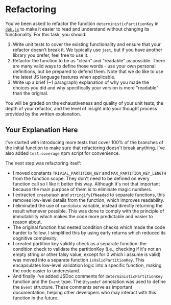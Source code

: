 # Refactoring

You've been asked to refactor the function `deterministicPartitionKey` in [`dpk.js`](dpk.js) to make it easier to read and understand without changing its functionality. For this task, you should:

1. Write unit tests to cover the existing functionality and ensure that your refactor doesn't break it. We typically use `jest`, but if you have another library you prefer, feel free to use it.
2. Refactor the function to be as "clean" and "readable" as possible. There are many valid ways to define those words - use your own personal definitions, but be prepared to defend them. Note that we do like to use the latest JS language features when applicable.
3. Write up a brief (~1 paragraph) explanation of why you made the choices you did and why specifically your version is more "readable" than the original.

You will be graded on the exhaustiveness and quality of your unit tests, the depth of your refactor, and the level of insight into your thought process provided by the written explanation.

## Your Explanation Here

I've started with introducing more tests that cover 100% of the branches of the initial function to make sure that refactoring doesn't break anything. I've also added `test:coverage` npm script for convenience.

The next step was refactoring itself:
- I moved constants `TRIVIAL_PARTITION_KEY` and `MAX_PARTITION_KEY_LENGTH` from the function scope. They don't need to be defined on every function call so I like it better this way. Although it's not that important because the main purpose of them is to eliminate magic numbers.
- I extracted `createHash` and `stringifyIfNeeded` to separate functions, this removes low-level details from the function, which improves readability.
- I eliminated the use of `candidate` variable, instead directly returning the result whenever possible. This was done to comply with the principle of immutability which makes the code more predictable and easier to reason about.
- The original function had nested condition checks which made the code harder to follow. I simplified this by using early returns which reduced its cognitive complexity.
- I created partition key validity check as a separate function: the condition check to validate the partitionKey (i.e., checking if it's not an empty string or other falsy value, except for 0 which i assume is valid) was moved into a separate function `isValidPartitionKey`. This encapsulates low-level validation logic into a specific function, making the code easier to underestand.
- And finally I've added JSDoc comments for `deterministicPartitionKey` function and the `Event` type. The `@typedef` annotation was used to define the `Event` structure. These comments serve as important documentation, helping other developers who may interact with this function in the future.
